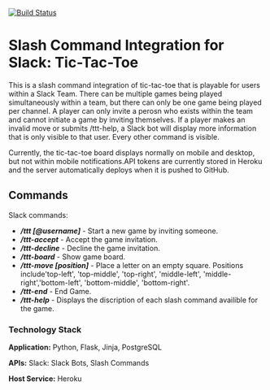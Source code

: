 [![Build Status](https://travis-ci.org/freesoft/Slack_TicTacToe.svg?branch=master)](https://travis-ci.org/freesoft/Slack_TicTacToe)

# Slash Command Integration for Slack: Tic-Tac-Toe

This is a slash command integration of tic-tac-toe that is playable for users within a Slack Team. There can be multiple games being played simultaneously within a team, but there can only be one game being played per channel. A player can only invite a perosn who exists within the team and cannot initiate a game by inviting themselves. If a player makes an invalid move or submits /ttt-help, a Slack bot will display more information that is only visible to that user. Every other command is visible. 

Currently, the tic-tac-toe board displays normally on mobile and desktop, but not within mobile notifications.API tokens are currently stored in Heroku and the server automatically deploys when it is pushed to GitHub.


## Commands

Slack commands:

- ___/ttt [@username]___ - Start a new game by inviting someone.
- ___/ttt-accept___ - Accept the game invitation.
- ___/ttt-decline___ - Decline the game invitation.
- ___/ttt-board___ - Show game board.
- ___/ttt-move [position]___ - Place a letter on an empty square. Positions include'top-left', 'top-middle', 'top-right', 'middle-left', 'middle-right','bottom-left', 'bottom-middle', 'bottom-right'.
- ___/ttt-end___ - End Game.
- ___/ttt-help___ - Displays the discription of each slash command availible for the game.


### Technology Stack

**Application:** Python, Flask, Jinja, PostgreSQL

**APIs:** Slack: Slack Bots, Slash Commands

**Host Service:** Heroku


